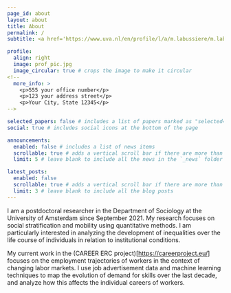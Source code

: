 ```yaml
---
page_id: about
layout: about
title: About
permalink: /
subtitle: <a href='https://www.uva.nl/en/profile/l/a/m.labussiere/m.labussiere.html'>University of Amsterdam</a>. Quantitative Sociologist

profile:
  align: right
  image: prof_pic.jpg
  image_circular: true # crops the image to make it circular
<!--
  more_info: >
    <p>555 your office number</p>
    <p>123 your address street</p>
    <p>Your City, State 12345</p>
-->

selected_papers: false # includes a list of papers marked as "selected={true}"
social: true # includes social icons at the bottom of the page

announcements:
  enabled: false # includes a list of news items
  scrollable: true # adds a vertical scroll bar if there are more than 3 news items
  limit: 5 # leave blank to include all the news in the `_news` folder

latest_posts:
  enabled: false
  scrollable: true # adds a vertical scroll bar if there are more than 3 new posts items
  limit: 3 # leave blank to include all the blog posts
---
```


I am a postdoctoral researcher in the Department of Sociology at the University of Amsterdam since September 2021. My research focuses on social stratification and mobility using quantitative methods. I am particularly interested in analyzing the development of inequalities over the life course of individuals in relation to institutional conditions. 

My current work in the (CAREER ERC project)[https://careerproject.eu/] focuses on the employment trajectories of workers in the context of changing labor markets. I use job advertisement data and machine learning techniques to map the evolution of demand for skills over the last decade, and analyze how this affects the individual careers of workers. 
